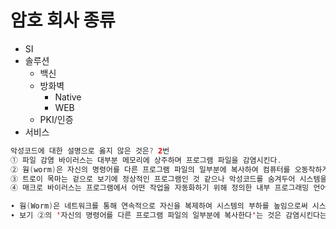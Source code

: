 # 암호 회사 종류
* SI
* 솔루션
  * 백신
  * 방화벽
    * Native
    * WEB
  * PKI/인증
* 서비스

```java
악성코드에 대한 설명으로 옳지 않은 것은? 2번
① 파일 감염 바이러스는 대부분 메모리에 상주하며 프로그램 파일을 감염시킨다.
② 웜(worm)은 자신의 명령어를 다른 프로그램 파일의 일부분에 복사하여 컴퓨터를 오동작하게 하는 종속형 컴퓨터 악성코드이다.
③ 트로이 목마는 겉으로 보기에 정상적인 프로그램인 것 같으나 악성코드를 숨겨두어 시스템을 공격한다.
④ 매크로 바이러스는 프로그램에서 어떤 작업을 자동화하기 위해 정의한 내부 프로그래밍 언어를 사용하여 데이터 파일을 감염시킨다.

∙ 웜(Worm)은 네트워크를 통해 연속적으로 자신을 복제하여 시스템의 부하를 높임으로써 시스템을 다운시키는 바이러 스의 일종으로, 복제만 가능하고, 감염 능력이 없다는 것이 가장 큰 특징입니다.
∙ 보기 ②의 '자신의 명령어를 다른 프로그램 파일의 일부분에 복사한다'는 것은 감염시킨다는 것을 의미하므로, 틀린 내용입니다.
```
